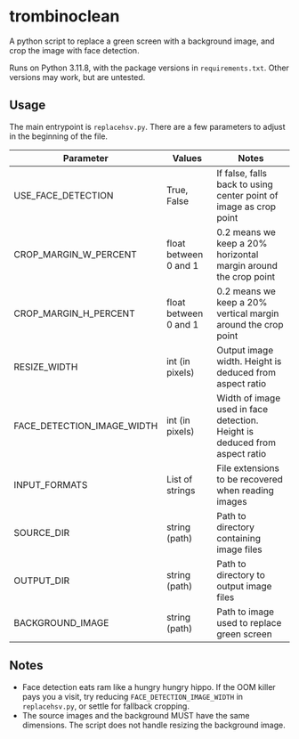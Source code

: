 # trombinoclean

A python script to replace a green screen with a background image, and crop the
image with face detection.

Runs on Python 3.11.8, with the package versions in `requirements.txt`. Other
versions may work, but are untested.

## Usage

The main entrypoint is `replacehsv.py`. There are a few parameters to adjust in
the beginning of the file.

| Parameter                   | Values                 | Notes                                                                       |
| --------------------------- | ---------------------- | --------------------------------------------------------------------------- |
| USE_FACE_DETECTION          | True, False            | If false, falls back to using center point of image as crop point           |
| CROP_MARGIN_W_PERCENT       | float between 0 and 1  | 0.2 means we keep a 20% horizontal margin around the crop point             |
| CROP_MARGIN_H_PERCENT       | float between 0 and 1  | 0.2 means we keep a 20% vertical margin around the crop point               |
| RESIZE_WIDTH                | int (in pixels)        | Output image width. Height is deduced from aspect ratio                     |
| FACE_DETECTION_IMAGE_WIDTH  | int (in pixels)        | Width of image used in face detection. Height is deduced from aspect ratio  |
| INPUT_FORMATS               | List of strings        | File extensions to be recovered when reading images                         |
| SOURCE_DIR                  | string (path)          | Path to directory containing image files                                    |
| OUTPUT_DIR                  | string (path)          | Path to directory to output image files                                     |
| BACKGROUND_IMAGE            | string (path)          | Path to image used to replace green screen                                  |


## Notes
- Face detection eats ram like a hungry hungry hippo. If the OOM killer pays
  you a visit, try reducing `FACE_DETECTION_IMAGE_WIDTH` in `replacehsv.py`, or
  settle for fallback cropping.
- The source images and the background MUST have the same dimensions. 
  The script does not handle resizing the background image.
